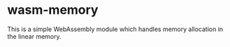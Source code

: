 # wasm-memory
This is a simple WebAssembly module which handles memory allocation in the linear memory.
